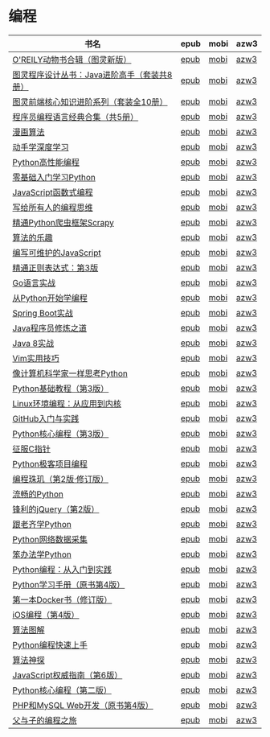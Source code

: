# 编程

| 书名 | epub | mobi | azw3 |
| --- | --- | --- | --- |
| [O'REILY动物书合辑（图灵新版）](http://ct.dalanmei.com/f/31084289-571591286-3373df) | [epub](http://ct.dalanmei.com/f/31084289-571591286-3373df) | [mobi](http://ct.dalanmei.com/f/31084289-575338763-c69dae) | [azw3](http://ct.dalanmei.com/f/31084289-575311772-1e175c) |
| [图灵程序设计丛书：Java进阶高手（套装共8册）](http://ct.dalanmei.com/f/31084289-570119306-f1fab8) | [epub](http://ct.dalanmei.com/f/31084289-570119306-f1fab8) | [mobi](http://ct.dalanmei.com/f/31084289-570265532-f0b87f) | [azw3](http://ct.dalanmei.com/f/31084289-571406953-01fd39) |
| [图灵前端核心知识进阶系列（套装全10册）](http://ct.dalanmei.com/f/31084289-570127103-2d3f91) | [epub](http://ct.dalanmei.com/f/31084289-570127103-2d3f91) | [mobi](http://ct.dalanmei.com/f/31084289-570268763-649858) | [azw3](http://ct.dalanmei.com/f/31084289-571409253-14e0d6) |
| [程序员编程语言经典合集（共5册）](http://ct.dalanmei.com/f/31084289-571724838-4c9b98) | [epub](http://ct.dalanmei.com/f/31084289-571724838-4c9b98) | [mobi](http://ct.dalanmei.com/f/31084289-572112175-00d163) | [azw3](http://ct.dalanmei.com/f/31084289-572116008-7a157b) |
| [漫画算法](http://ct.dalanmei.com/f/31084289-571652676-de1869) | [epub](http://ct.dalanmei.com/f/31084289-571652676-de1869) | [mobi](http://ct.dalanmei.com/f/31084289-572117499-6e1784) | [azw3](http://ct.dalanmei.com/f/31084289-572179943-a37037) |
| [动手学深度学习](http://ct.dalanmei.com/f/31084289-571647167-433b62) | [epub](http://ct.dalanmei.com/f/31084289-571647167-433b62) | [mobi](http://ct.dalanmei.com/f/31084289-572120322-593a73) | [azw3](http://ct.dalanmei.com/f/31084289-572180633-c0f90e) |
| [Python高性能编程](http://ct.dalanmei.com/f/31084289-571638672-e2d044) | [epub](http://ct.dalanmei.com/f/31084289-571638672-e2d044) | [mobi](http://ct.dalanmei.com/f/31084289-572120900-624180) | [azw3](http://ct.dalanmei.com/f/31084289-572182204-39b15a) |
| [零基础入门学习Python](http://ct.dalanmei.com/f/31084289-571631860-7c00e1) | [epub](http://ct.dalanmei.com/f/31084289-571631860-7c00e1) | [mobi](http://ct.dalanmei.com/f/31084289-572126829-49803a) | [azw3](http://ct.dalanmei.com/f/31084289-572186954-348e7f) |
| [JavaScript函数式编程](http://ct.dalanmei.com/f/31084289-571627324-780f5d) | [epub](http://ct.dalanmei.com/f/31084289-571627324-780f5d) | [mobi](http://ct.dalanmei.com/f/31084289-572128607-9d3587) | [azw3](http://ct.dalanmei.com/f/31084289-572188729-eab0df) |
| [写给所有人的编程思维](http://ct.dalanmei.com/f/31084289-571513565-891148) | [epub](http://ct.dalanmei.com/f/31084289-571513565-891148) | [mobi](http://ct.dalanmei.com/f/31084289-571776988-85891f) | [azw3](http://ct.dalanmei.com/f/31084289-571922515-18bdb5) |
| [精通Python爬虫框架Scrapy](http://ct.dalanmei.com/f/31084289-571537691-f752bc) | [epub](http://ct.dalanmei.com/f/31084289-571537691-f752bc) | [mobi](http://ct.dalanmei.com/f/31084289-571805852-4085ee) | [azw3](http://ct.dalanmei.com/f/31084289-571991576-8d216e) |
| [算法的乐趣](http://ct.dalanmei.com/f/31084289-571549713-bf1161) | [epub](http://ct.dalanmei.com/f/31084289-571549713-bf1161) | [mobi](http://ct.dalanmei.com/f/31084289-571835407-b075ef) | [azw3](http://ct.dalanmei.com/f/31084289-572065714-f84747) |
| [编写可维护的JavaScript](http://ct.dalanmei.com/f/31084289-571550917-bd8d3a) | [epub](http://ct.dalanmei.com/f/31084289-571550917-bd8d3a) | [mobi](http://ct.dalanmei.com/f/31084289-571855176-7286e3) | [azw3](http://ct.dalanmei.com/f/31084289-572067539-924f35) |
| [精通正则表达式：第3版](http://ct.dalanmei.com/f/31084289-571553619-8505b5) | [epub](http://ct.dalanmei.com/f/31084289-571553619-8505b5) | [mobi](http://ct.dalanmei.com/f/31084289-571887457-eb0aa1) | [azw3](http://ct.dalanmei.com/f/31084289-572069979-cb86b2) |
| [Go语言实战](http://ct.dalanmei.com/f/31084289-571555858-5b92c6) | [epub](http://ct.dalanmei.com/f/31084289-571555858-5b92c6) | [mobi](http://ct.dalanmei.com/f/31084289-571910388-f8191b) | [azw3](http://ct.dalanmei.com/f/31084289-572072743-58facc) |
| [从Python开始学编程](http://ct.dalanmei.com/f/31084289-571556325-2cb9dd) | [epub](http://ct.dalanmei.com/f/31084289-571556325-2cb9dd) | [mobi](http://ct.dalanmei.com/f/31084289-571913218-b4d55f) | [azw3](http://ct.dalanmei.com/f/31084289-572073419-80a48b) |
| [Spring Boot实战](http://ct.dalanmei.com/f/31084289-571557682-889433) | [epub](http://ct.dalanmei.com/f/31084289-571557682-889433) | [mobi](http://ct.dalanmei.com/f/31084289-571916160-f469d6) | [azw3](http://ct.dalanmei.com/f/31084289-572074699-ba252b) |
| [Java程序员修炼之道](http://ct.dalanmei.com/f/31084289-571557695-c2cc75) | [epub](http://ct.dalanmei.com/f/31084289-571557695-c2cc75) | [mobi](http://ct.dalanmei.com/f/31084289-571916195-361993) | [azw3](http://ct.dalanmei.com/f/31084289-572074715-6f53a1) |
| [Java 8实战](http://ct.dalanmei.com/f/31084289-571557705-3a2dbb) | [epub](http://ct.dalanmei.com/f/31084289-571557705-3a2dbb) | [mobi](http://ct.dalanmei.com/f/31084289-571916212-1b77fb) | [azw3](http://ct.dalanmei.com/f/31084289-572074719-179407) |
| [Vim实用技巧](http://ct.dalanmei.com/f/31084289-571558237-ecd173) | [epub](http://ct.dalanmei.com/f/31084289-571558237-ecd173) | [mobi](http://ct.dalanmei.com/f/31084289-571916612-7985b1) | [azw3](http://ct.dalanmei.com/f/31084289-572074848-480961) |
| [像计算机科学家一样思考Python](http://ct.dalanmei.com/f/31084289-571562045-15ddec) | [epub](http://ct.dalanmei.com/f/31084289-571562045-15ddec) | [mobi](http://ct.dalanmei.com/f/31084289-571990579-b3fff4) | [azw3](http://ct.dalanmei.com/f/31084289-571840773-129dd9) |
| [Python基础教程（第3版）](http://ct.dalanmei.com/f/31084289-571587110-d1a453) | [epub](http://ct.dalanmei.com/f/31084289-571587110-d1a453) | [mobi](http://ct.dalanmei.com/f/31084289-571732290-042a93) | [azw3](http://ct.dalanmei.com/f/31084289-571843048-39ae80) |
| [Linux环境编程：从应用到内核](http://ct.dalanmei.com/f/31084289-571586300-6cef98) | [epub](http://ct.dalanmei.com/f/31084289-571586300-6cef98) | [mobi](http://ct.dalanmei.com/f/31084289-571732721-015efa) | [azw3](http://ct.dalanmei.com/f/31084289-571847801-a9a03b) |
| [GitHub入门与实践](http://ct.dalanmei.com/f/31084289-571584635-e04339) | [epub](http://ct.dalanmei.com/f/31084289-571584635-e04339) | [mobi](http://ct.dalanmei.com/f/31084289-571735411-b9f10a) | [azw3](http://ct.dalanmei.com/f/31084289-571851283-9ef557) |
| [Python核心编程（第3版）](http://ct.dalanmei.com/f/31084289-571584608-720bea) | [epub](http://ct.dalanmei.com/f/31084289-571584608-720bea) | [mobi](http://ct.dalanmei.com/f/31084289-571735414-e98d90) | [azw3](http://ct.dalanmei.com/f/31084289-571852748-7af3fa) |
| [征服C指针](http://ct.dalanmei.com/f/31084289-571584518-23fa9a) | [epub](http://ct.dalanmei.com/f/31084289-571584518-23fa9a) | [mobi](http://ct.dalanmei.com/f/31084289-571735461-66ebb8) | [azw3](http://ct.dalanmei.com/f/31084289-571853233-6fbd38) |
| [Python极客项目编程](http://ct.dalanmei.com/f/31084289-571584431-59d4ae) | [epub](http://ct.dalanmei.com/f/31084289-571584431-59d4ae) | [mobi](http://ct.dalanmei.com/f/31084289-571735511-df31ab) | [azw3](http://ct.dalanmei.com/f/31084289-571853461-a16523) |
| [编程珠玑（第2版·修订版）](http://ct.dalanmei.com/f/31084289-571584423-89c856) | [epub](http://ct.dalanmei.com/f/31084289-571584423-89c856) | [mobi](http://ct.dalanmei.com/f/31084289-571735517-924871) | [azw3](http://ct.dalanmei.com/f/31084289-571853500-504110) |
| [流畅的Python](http://ct.dalanmei.com/f/31084289-571584258-9166fa) | [epub](http://ct.dalanmei.com/f/31084289-571584258-9166fa) | [mobi](http://ct.dalanmei.com/f/31084289-571735613-2e3981) | [azw3](http://ct.dalanmei.com/f/31084289-571853926-716c4c) |
| [锋利的jQuery（第2版）](http://ct.dalanmei.com/f/31084289-571589110-56b37d) | [epub](http://ct.dalanmei.com/f/31084289-571589110-56b37d) | [mobi](http://ct.dalanmei.com/f/31084289-571737597-8767de) | [azw3](http://ct.dalanmei.com/f/31084289-571867654-796b8c) |
| [跟老齐学Python](http://ct.dalanmei.com/f/31084289-571588902-a1b451) | [epub](http://ct.dalanmei.com/f/31084289-571588902-a1b451) | [mobi](http://ct.dalanmei.com/f/31084289-571737607-4a145e) | [azw3](http://ct.dalanmei.com/f/31084289-571867662-6fad2f) |
| [Python网络数据采集](http://ct.dalanmei.com/f/31084289-571588584-3bdf33) | [epub](http://ct.dalanmei.com/f/31084289-571588584-3bdf33) | [mobi](http://ct.dalanmei.com/f/31084289-571737905-9d512c) | [azw3](http://ct.dalanmei.com/f/31084289-571868054-1a2b76) |
| [笨办法学Python](http://ct.dalanmei.com/f/31084289-571588578-d34f64) | [epub](http://ct.dalanmei.com/f/31084289-571588578-d34f64) | [mobi](http://ct.dalanmei.com/f/31084289-571737911-898421) | [azw3](http://ct.dalanmei.com/f/31084289-571868060-1c4e4f) |
| [Python编程：从入门到实践](http://ct.dalanmei.com/f/31084289-571495800-12e68c) | [epub](http://ct.dalanmei.com/f/31084289-571495800-12e68c) | [mobi](http://ct.dalanmei.com/f/31084289-571773765-db3f6d) | [azw3](http://ct.dalanmei.com/f/31084289-571870609-de3afc) |
| [Python学习手册（原书第4版）](http://ct.dalanmei.com/f/31084289-571515673-d95db9) | [epub](http://ct.dalanmei.com/f/31084289-571515673-d95db9) | [mobi](http://ct.dalanmei.com/f/31084289-571777406-e00eda) | [azw3](http://ct.dalanmei.com/f/31084289-571876533-bed7ee) |
| [第一本Docker书（修订版）](http://ct.dalanmei.com/f/31084289-571522445-f59e3b) | [epub](http://ct.dalanmei.com/f/31084289-571522445-f59e3b) | [mobi](http://ct.dalanmei.com/f/31084289-571778991-27ecee) | [azw3](http://ct.dalanmei.com/f/31084289-571878626-54b2fd) |
| [iOS编程（第4版）](http://ct.dalanmei.com/f/31084289-571525735-c929fd) | [epub](http://ct.dalanmei.com/f/31084289-571525735-c929fd) | [mobi](http://ct.dalanmei.com/f/31084289-571780683-5f9ec9) | [azw3](http://ct.dalanmei.com/f/31084289-571880525-4fd2be) |
| [算法图解](http://ct.dalanmei.com/f/31084289-571526420-d87715) | [epub](http://ct.dalanmei.com/f/31084289-571526420-d87715) | [mobi](http://ct.dalanmei.com/f/31084289-571781224-c39288) | [azw3](http://ct.dalanmei.com/f/31084289-571881192-54e5f4) |
| [Python编程快速上手](http://ct.dalanmei.com/f/31084289-571425109-51ef04) | [epub](http://ct.dalanmei.com/f/31084289-571425109-51ef04) | [mobi](http://ct.dalanmei.com/f/31084289-571783177-ddbce8) | [azw3](http://ct.dalanmei.com/f/31084289-571884192-b9cf71) |
| [算法神探](None) | [epub](None) | [mobi](None) | [azw3](None) |
| [JavaScript权威指南（第6版）](None) | [epub](None) | [mobi](None) | [azw3](None) |
| [Python核心编程（第二版）](http://ct.dalanmei.com/f/31084289-571456735-8ee04c) | [epub](http://ct.dalanmei.com/f/31084289-571456735-8ee04c) | [mobi](http://ct.dalanmei.com/f/31084289-571789298-14c330) | [azw3](http://ct.dalanmei.com/f/31084289-571894385-e27615) |
| [PHP和MySQL Web开发（原书第4版）](http://ct.dalanmei.com/f/31084289-571456789-acc921) | [epub](http://ct.dalanmei.com/f/31084289-571456789-acc921) | [mobi](http://ct.dalanmei.com/f/31084289-571789425-07257e) | [azw3](http://ct.dalanmei.com/f/31084289-571894563-9728af) |
| [父与子的编程之旅](http://ct.dalanmei.com/f/31084289-571457120-1d027b) | [epub](http://ct.dalanmei.com/f/31084289-571457120-1d027b) | [mobi](http://ct.dalanmei.com/f/31084289-571789966-22b37d) | [azw3](http://ct.dalanmei.com/f/31084289-571895391-b8fa2b) |
